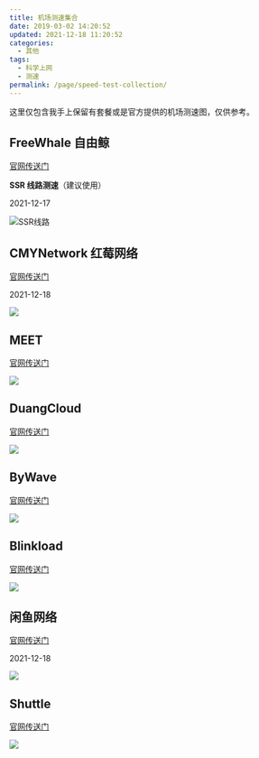 ```yaml
---
title: 机场测速集合
date: 2019-03-02 14:20:52
updated: 2021-12-18 11:20:52
categories:
  - 其他
tags:
  - 科学上网
  - 测速
permalink: /page/speed-test-collection/
---
```


这里仅包含我手上保留有套餐或是官方提供的机场测速图，仅供参考。

<!--more-->

## FreeWhale 自由鲸

[官网传送门](https://t.xinjie.eu.org/iszy)

**SSR 线路测速**（建议使用）

2021-12-17

![SSR线路](https://img.iszy.xyz/1639673724521.png?x-oss-process=style/big)

## CMYNetwork 红莓网络

[官网传送门](https://url.iszy.xyz/cmynetwork)

2021-12-18

![](https://img.iszy.xyz/1639801389357.png?x-oss-process=style/big)

## MEET

[官网传送门](https://url.iszy.xyz/fspeed)

![](https://img.iszy.xyz/20200815155833.png?x-oss-process=style/big)

## DuangCloud

[官网传送门](https://url.iszy.xyz/duangcloud)

![](https://img.iszy.xyz/20200502214205.png?x-oss-process=style/big)

## ByWave

[官网传送门](https://url.iszy.xyz/bywave)

![](https://img.iszy.xyz/20200815171242.png?x-oss-process=style/big)

## Blinkload

[官网传送门](https://url.iszy.xyz/blinkload)

![](https://img.iszy.xyz/20210112210447.png?x-oss-process=style/big)

## 闲鱼网络

[官网传送门](https://url.iszy.xyz/dinastio)

2021-12-18

![](https://img.iszy.xyz/1639797582174.png?x-oss-process=style/big)

## Shuttle

[官网传送门](https://url.iszy.xyz/shuttle)

![](https://img.iszy.xyz/20210409220158.png?x-oss-process=style/big)
